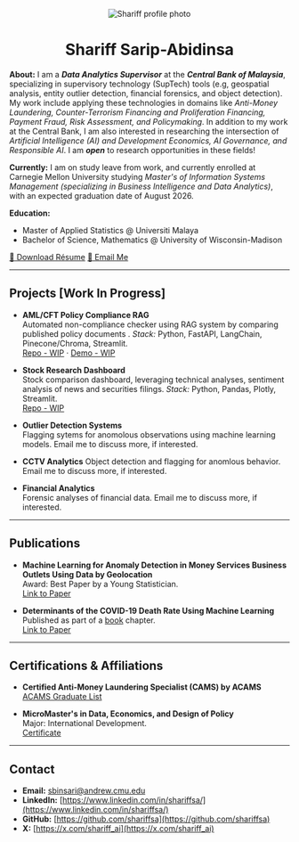 <a id="top"></a>

<p align="center">
  <img src="assets/img/profile.PNG" alt="Shariff profile photo" class="avatar" />
</p>

<h1 style="text-align: center;">
  Shariff Sarip-Abidinsa
</h1>

**About:** I am a _**Data Analytics Supervisor**_ at the _**Central Bank of Malaysia**_, specializing in supervisory technology (SupTech) tools (e.g, geospatial analysis, entity outlier detection, financial forensics, and object detection). My work include applying these technologies in domains like _Anti-Money Laundering, Counter-Terrorism Financing and Proliferation Financing, Payment Fraud, Risk Assessment, and Policymaking_. In addition to my work at the Central Bank, I am also interested in researching the intersection of _Artificial Intelligence (AI) and Development Economics, AI Governance, and Responsible AI_. I am _**open**_ to research opportunities in these fields!

**Currently:** I am on study leave from work, and currently enrolled at Carnegie Mellon University studying _Master's of Information Systems Management (specializing in Business Intelligence and Data Analytics)_, with an expected graduation date of August 2026.

**Education:**
- Master of Applied Statistics @ Universiti Malaya
- Bachelor of Science, Mathematics @ University of Wisconsin-Madison

<div class="btn-row">
  <a class="btn" href="{{'/assets/resume/resume.pdf'}}">📄 Download Résume</a>
  <a class="btn" href="mailto:sbinsari@andrew.cmu.edu">📧 Email Me</a>
</div>

---

## Projects [Work In Progress] <a id="projects"></a>

- **AML/CFT Policy Compliance RAG**  
  Automated non-compliance checker using RAG system by comparing published policy documents . _Stack:_ Python, FastAPI, LangChain, Pinecone/Chroma, Streamlit.  
  [Repo - WIP](#) · [Demo - WIP](#)

- **Stock Research Dashboard**  
  Stock comparison dashboard, leveraging technical analyses, sentiment analysis of news and securities filings. _Stack:_ Python, Pandas, Plotly, Streamlit.  
  [Repo - WIP](#)

- **Outlier Detection Systems**  
  Flagging sytems for anomolous observations using machine learning models. Email me to discuss more, if interested.

- **CCTV Analytics**
  Object detection and flagging for anomlous behavior. Email me to discuss more, if interested.

- **Financial Analytics**  
  Forensic analyses of financial data. Email me to discuss more, if interested.

---

## Publications <a id="publications"></a>

- **Machine Learning for Anomaly Detection in Money Services Business Outlets Using Data by Geolocation**  
  Award: Best Paper by a Young Statistician.  
  [Link to Paper](https://www.bis.org/ifc/publ/ifcwork23.pdf)

- **Determinants of the COVID-19 Death Rate Using Machine Learning**  
  Published as part of a [book](https://doi.org/10.4324/9781003491736) chapter.  
  [Link to Paper](https://drive.google.com/file/d/1w5isNikmnED0-G9nIcoj6kZt5JwGgOGd/view?usp=sharing)

---

## Certifications & Affiliations <a id="affiliations"></a>

- **Certified Anti-Money Laundering Specialist (CAMS) by ACAMS**   
  [ACAMS Graduate List](https://www.acams.org/en/graduates/acams-graduate-list-cams-certified-graduates#search=Shariff%20Abu%20Bakar%20Bin%20Sarip%20Abidinsa&page=0)

- **MicroMaster's in Data, Economics, and Design of Policy**  
  Major: International Development.  
  [Certificate](https://mitxonline.mit.edu/certificate/program/eb97b804-9448-45c9-acdb-5bf4d7175a53/)

---

## Contact <a id="contact"></a>

- **Email:** [sbinsari@andrew.cmu.edu](mailto:sbinsari@andrew.cmu.edu)
- **LinkedIn:** [https://www.linkedin.com/in/shariffsa/](https://www.linkedin.com/in/shariffsa/)  
- **GitHub:** [https://github.com/shariffsa](https://github.com/shariffsa)
- **X:** [https://x.com/shariff_ai](https://x.com/shariff_ai)

